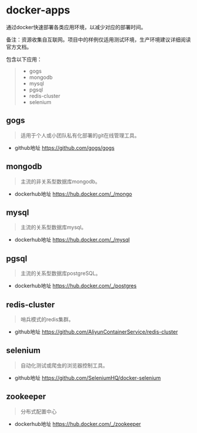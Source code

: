 ﻿# docker-apps

通过docker快速部署各类应用环境，以减少对应的部署时间。

备注：资源收集自互联网。项目中的样例仅适用测试环境，生产环境建议详细阅读官方文档。

包含以下应用：

> * gogs
> * mongodb
> * mysql
> * pgsql
> * redis-cluster
> * selenium


## gogs

> 适用于个人或小团队私有化部署的git在线管理工具。

* github地址
https://github.com/gogs/gogs



## mongodb

> 主流的非关系型数据库mongodb。

* dockerhub地址
https://hub.docker.com/_/mongo


## mysql

> 主流的关系型数据库mysql。

* dockerhub地址
https://hub.docker.com/_/mysql


## pgsql

> 主流的关系型数据库postgreSQL。

* dockerhub地址
https://hub.docker.com/_/postgres


## redis-cluster

> 哨兵模式的redis集群。

* github地址
https://github.com/AliyunContainerService/redis-cluster



## selenium

> 自动化测试或爬虫的浏览器控制工具。

* github地址
https://github.com/SeleniumHQ/docker-selenium



## zookeeper

> 分布式配置中心

* dockerhub地址
https://hub.docker.com/_/zookeeper
